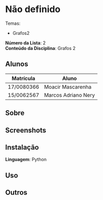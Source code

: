 

# Não definido
Temas:
 - Grafos2


**Número da Lista**: 2<br>
**Conteúdo da Disciplina**: Grafos 2<br>

## Alunos
|Matrícula | Aluno |
| -- | -- |
| 17/0080366  |  Moacir Mascarenha |
| 15/0062567  |  Marcos Adriano Nery |

## Sobre 


## Screenshots


## Instalação 
**Linguagem**: Python<br>
<!-- **Framework**: (caso exista)<br> -->
<!-- Descreva os pré-requisitos para rodar o seu projeto e os comandos necessários. -->

## Uso 


## Outros 
<!-- Quaisquer outras informações sobre seu projeto podem ser descritas abaixo. -->




